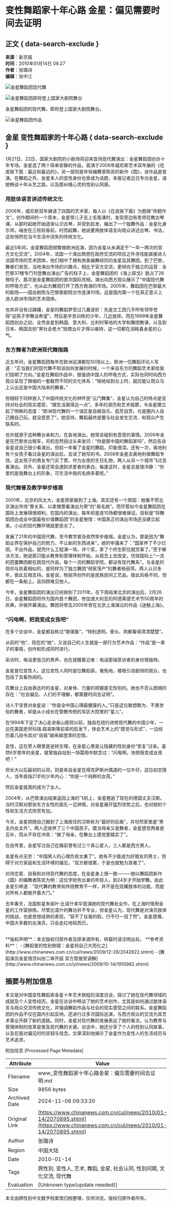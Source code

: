 # 变性舞蹈家十年心路 金星：偏见需要时间去证明

## 正文 { data-search-exclude }


**来源**：新京报  
**时间**：2010年01月14日 08:27  
**作者**：张璐诗  
**编辑**：张中江  

![金星舞蹈团现代舞](http://i2.chinanews.com/zwimg/01.jpg)

![金星舞蹈团即将登上国家大剧院舞台](U136P4T8D2070895F107DT20100114082752.gif)

金星舞蹈团的现代舞，即将登上国家大剧院舞台。

![金星舞蹈团作品](U136P4T8D2070895F116DT20100114082752.gif)

## 金星 变性舞蹈家的十年心路 { data-search-exclude }

1月21日、22日，国家大剧院的小剧场将迎来首场现代舞演出：金星舞蹈团创办十年专场。金星选了两个简单安静的作品，首演于2006年威尼斯艺术双年展的《在皮肤下面：最近和最远的》，另一部则是年轻编舞家陈凯的新作《圆》，该作品是首演。在舞蹈之外，金星本人的变性身份也曾成为话题，本报记者近日专访金星，请她畅谈十年从艺之路，以及那纠缠心灵的性别认同感。

### 用肢体语言讲述传统文化

2006年，威尼斯双年展请了四国的艺术家，每人以《在皮肤下面》为题做“命题作文”。创作期间的一个周末，金星带儿子去上毛笔课时，发现旁边有老师在教古琴课。从那时起她开始逐渐认识古琴，并受到启发，编出了一个独舞作品：金星化身乐师，端坐在三柱轻香前，时而起舞，她说要用肢体语言向观众讲述古琴、书法，这些悄然在当今生活中消失的传统文化。

最近5年间，金星舞蹈团频繁做欧洲巡演，因为金星从未满足于“一年一两次的官方文化交流”。2004年，法国一个演出商想在政府交流的项目之外寻找能直接进入法国市场的艺术团体，他们相中了拥有旅美编舞经历的金星及其舞团。到了巴黎，舞者们发现，当地演出市场的兴趣点，相比于官方交流，更倾向于独立的运营：全巴黎37根专门刊登舞台演出广告的柱子上，金星舞蹈团的《海上探戈》就占了26根柱子。那次是金星舞蹈团的首次国际亮相，演出向西方观众展示了“中国现代舞的呼吸方式”，也从此为舞团打开了西方商演的市场。2005年，舞蹈团在巴黎最大的剧场——国会剧院与巴黎歌剧院合作连演10场，这是国内第一个在真正意义上进入欧洲市场的艺术团体。

也并非没有过踌躇，金星的舞蹈梦受过几番波折：先是文工团几乎所有领导觉得“这孩子学舞没希望”，然后是辛苦训练的少年，几近放弃。而在1999年金星舞蹈团创办之初，全凭金星到韩国、意大利、比利时等地的大学和舞团教课，以及到日本、韩国去扮“黑社会老大”拍商业片才得以维持，这一切都在消耗着金星的心气。

### 东方舞者为欧洲现代舞指路

近五年间，金星舞蹈团每年在欧洲巡演都在50场以上。欧洲一位舞蹈评论人写道：“正当我们的现代舞不知该如何发展的时候，一个来自东方的舞蹈艺术家给我们指明了方向。”金星在舞蹈作品中，很强调中国人的呼吸方式，实际也同时向西方观众呈现了微缩的一套截然不同的文化体系：“啪地站到台上时，就应能让观众马上认出这是中国大陆来的舞者。”

但相较于同样嵌入了中国传统文化的林怀民“云门舞集”，金星认为自己的特点是坚持对社会的现实感受，“跟生活离得近一点”。多年的游历和艺术揣摩，令金星建立起了明晰的态度：“欧洲现代舞的一个误区是自娱自乐、孤芳自赏。光是圈内人自己跟自己玩，就没意思了”。她坚持，舞蹈最终是要与社会发生交流、和观众产生联系的。

也许就源于这种舞台亲和力，在各地演出，她常会碰到有意思的事情。2006年金星在巴黎坐出租车，司机忽然扭过头来发问：“你是那中国的舞蹈家吗”，然后告诉金星说自己很少看演出，但前一年看了金星的舞蹈，印象很深。还有一次，奥地利有个女孩子看过金星的演出后，去读了她写的书。2008年金星去奥地利做舞蹈专场，这女孩子的男友专门买了票，作为女孩的生日礼物，两人从另一个城市飞过去看演出。另外，金星还常会遇到求爱者的表白。每逢这时，金星总是很冷静：“你爱的是我舞台上的形象，可生活中我的毛病多着呢。”

### 现代舞普及教学举步维艰

2001年，北京的风太大，金星把家搬到了上海。其实还有一个原因：她看不惯北京演出市场“靠关系、以拿赠票看演出为荣”的“臭毛病”。而尽管如今金星舞蹈团在国际上发展得很顺利，在国内的演出，每年却是连10场都很难保证。目标是“将舞蹈团办成全中国最有价值舞蹈团”的金星惋惜：中国真正的演出市场还没建立起来。小众的现代舞环境就更恶劣了。

发展了21年的中国现代舞，至今教学普及依然举步维艰。金星认为，那是因为“舞蹈业界在保护自己的势力，不让新的东西进来”。她的牢骚来了：“国家养了不少烂团，不出作品，就凭什么工程演一场，评个奖，拿了个终生职位就完事了。”至于解决方法，她说那只能从教育和管理体制开始，从观念上去改变，仿效国际上“一流的芭蕾舞团都在跳现代作品，每个一流的舞蹈学院，都设有现代舞系”。与金星的信仰与执着相似的，是同样为了独立舞团“倾家荡产”的舞者杨丽萍。两人认识多年，彼此互相支持。金星说，杨丽萍创作的是民族民间工艺品，彼此风格不同，但都在一条船上。且四顾难见他人。

今年，金星舞蹈团的演出已经排到了2011年。在下周结束北京的演出后，2月26日，金星舞蹈团将作为国内首个舞团，参加澳大利亚的阿德莱德艺术节50周年的庆典，并做开幕演出。舞团将带去2005年曾在北京上海演过的作品《迷魅上海》。

### “闪电啊，把我变成女孩吧”

在多个访谈中，金星都自称过“玻璃鱼”，“特别透明，骨头、肉都看得清清楚楚”。

从前的“他”、现在的“她”，又说自己的人生就是一部行为艺术作品：“作品”是一辈子的事情，创作和形成同时进行。

采访时，电话里低沉的男声，也在提醒着记者：电话那端受访者的身份很独特。

金星是位变性人。这位变性人同时是位舞蹈家。难免地，被吸引进剧场的观众，也包括了去看热闹的。

在舞台上自由表达时的金星，对身体、力量的把握是无性别的。她也不否认困境的存在：“社会偏见、人们的不理解，都需要时间去证明”。

诗人于坚曾对金星说：“你是全中国心理最健康的人。”只是这位敢想敢为、不畏世俗的舞者，却是从小成长在管教传统的军区大院里的“星儿”。

在1994年下定了决心走进香山医院以前，独自在纽约进修现代舞的中国少年，一边在美国老师玛瑞·路易斯等前辈的启发下，体会艺术上的“感觉与形式”，一边经历着几段令其对“自我”越来越澄清的恋情。

变性，这在旁人眼里是逆转生理，在金星心里是让隐藏的性别身份“恢复”过来。虽然6岁那年的金星，就曾独自站到一场雷雨中默念过：“闪电啊，快把我变成女孩吧！”

但长大以后最初的认同，则是来自金星在得克萨斯州偶遇的一位牛仔。这位初恋情人，当年直指21岁的少年内心：“你是一个纯粹的女孩。”

然后金星就真的成为了女人。

2004年，从巴黎演出结束返回上海的飞机上，金星邂逅了现在的德国丈夫汉斯。当时汉斯对那张东方女性的面孔一见钟情，对金星展开猛烈攻势之后，也对她的个性和生活方式欣赏有加。

今天，金星把随自己搬到了上海居住的汉斯称为“最好的后盾”，并坦然家里是“男主内女主外”。两人还收养了三个中国孩子。既当母亲又是舞者，金星感觉两者是互补，而从不存在冲突：“做了母亲，在舞台上感觉更踏实了”。

在自传里，金星写过自己在婚前曾有过三个真心爱人，三人都是西方男人。

金星有点无奈：“中国男人的心理负担太重了”。她有不少能成为好朋友的男士，但碍于对方家庭和生活环境的偏见，“双方都很累，于是也就勉为其难了”。

对待恋爱、自我和对待现代舞的态度，在金星身上很一致———她以舞蹈团新作《圆》的编舞者陈凯为例：这位学财务出身的年轻人，到24岁才开始学舞。由此金星引申道：“现代舞的教育和传统教育不一样，并不是在炫耀肢体的功能，而是对所有人都敞开着大门。”

去年春天，法国影星朱丽叶·比诺什来华首演她的现代舞处女作，在上海时借用金星的工作室排练。尽管比诺什的舞功并不专业，但金星认为，现代舞是对演员肢体的挑战，也是思想成熟的表现，“容不了丝毫的假，行不行一目了然”。金星感慨，中国大多数的女演员，只会走红地毯而已。

<br>
**版权声明**：本文版权归原作者及原来源所有，转载时请注明出处。  
**参考资料**：  
- [舞蹈里的性别倒错：金星将自己大而化之](http://www.chinanews.com.cn/cul/news/2009/12-28/2042822.shtml)  
- [舞蹈演员金星借贷纠纷二审开庭 双方暂接受调解](http://www.chinanews.com.cn/yl/news/2009/10-14/1910982.shtml)

## 摘要与附加信息

<!-- tcd_abstract -->
本文是对中国变性舞蹈家金星十年艺术旅程的深度访谈，探讨了她在现代舞领域的成就及个人变性经历。金星在访谈中畅谈了她的艺术创作，尤其是如何通过肢体语言与观众交流传统文化，并强调舞蹈作品与社会的现实感受之间的联系。金星舞蹈团的作品不仅在国内引起反响，还进行过多次国际巡演，与西方观众的交流为其艺术事业开辟了新的道路。同时，金星对现代舞的发展表达了她的看法，认为教育与管理体制的改革是普及现代舞的关键。访谈中，她还分享了个人的性别认同故事，以及在面对偏见时的坚韧与信念。文章深刻地揭示了金星作为变性人的生活经历与艺术追求。
<!-- tcd_abstract_end -->

附加信息 [Processed Page Metadata]

| Attribute       | Value                                  |
|-----------------|----------------------------------------|
| Filename        | www_变性舞蹈家十年心路金星：偏见需要时间去证明.md                             |
| Size            | 9856 bytes                           |
| Archived Date   | 2024-11-08 09:33:20                             |
| Original Link   | [https://www.chinanews.com.cn/cul/news/2010/01-14/2070895.shtml](https://www.chinanews.com.cn/cul/news/2010/01-14/2070895.shtml)                       |
| Author          | 张璐诗                               |
| Region          | 中国大陆                               |
| Date            | 2010-01-14                                 |
| Tags            | 跨性别, 变性人, 艺术, 舞蹈, 金星, 社会认同, 性别问题, 文化交流, 现代舞                                 |
| Evaluation            | [Unknown type(update needed)]                                 |
<!-- tcd_table_end -->

本文由跨性别中文数字档案馆归档整理，仅供浏览。版权归原作者所有。
